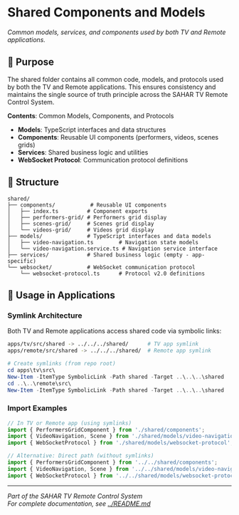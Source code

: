 # Shared Components and Models

*Common models, services, and components used by both TV and Remote applications.*

## 🎯 Purpose

The shared folder contains all common code, models, and protocols used by both the TV and Remote applications. This ensures consistency and maintains the single source of truth principle across the SAHAR TV Remote Control System.

**Contents**: Common Models, Components, and Protocols
- **Models**: TypeScript interfaces and data structures
- **Components**: Reusable UI components (performers, videos, scenes grids)
- **Services**: Shared business logic and utilities
- **WebSocket Protocol**: Communication protocol definitions

## 📁 Structure

```
shared/
├── components/           # Reusable UI components
│   ├── index.ts         # Component exports
│   ├── performers-grid/ # Performers grid display
│   ├── scenes-grid/     # Scenes grid display
│   └── videos-grid/     # Videos grid display
├── models/              # TypeScript interfaces and data models
│   ├── video-navigation.ts        # Navigation state models
│   └── video-navigation.service.ts # Navigation service interface
├── services/            # Shared business logic (empty - app-specific)
└── websocket/           # WebSocket communication protocol
    └── websocket-protocol.ts      # Protocol v2.0 definitions
```

## 🔗 Usage in Applications

### Symlink Architecture
Both TV and Remote applications access shared code via symbolic links:

```bash
apps/tv/src/shared -> ../../../shared/      # TV app symlink
apps/remote/src/shared -> ../../../shared/  # Remote app symlink
```

```powershell
# Create symlinks (from repo root)
cd apps\tv\src\
New-Item -ItemType SymbolicLink -Path shared -Target ..\..\..\shared
cd ..\..\remote\src\
New-Item -ItemType SymbolicLink -Path shared -Target ..\..\..\shared
```

### Import Examples
```typescript
// In TV or Remote app (using symlinks)
import { PerformersGridComponent } from './shared/components';
import { VideoNavigation, Scene } from './shared/models/video-navigation';
import { WebSocketProtocol } from './shared/models/websocket-protocol';

// Alternative: Direct path (without symlinks)
import { PerformersGridComponent } from '../../shared/components';
import { VideoNavigation, Scene } from '../../shared/models/video-navigation';
import { WebSocketProtocol } from '../../shared/models/websocket-protocol';
```

---

*Part of the SAHAR TV Remote Control System*  
*For complete documentation, see [../README.md](../README.md)*
